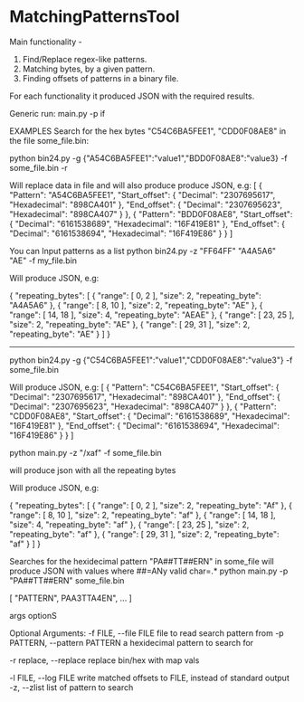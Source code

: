 # MatchingPatternsTool

Main functionality -
1. Find/Replace regex-like patterns.
2. Matching bytes, by a given pattern.
3. Finding offsets of patterns in a binary file.

For each functionality it produced
JSON with the required results.

Generic run:
main.py -p <PATTERN> if <FILENAME>


EXAMPLES
Search for the hex bytes "C54C6BA5FEE1", "CDD0F08AE8" in the file some_file.bin:


python bin24.py -g {\"A54C6BA5FEE1\":\"value1\"\,\"BDD0F08AE8\":\"value3\} -f some_file.bin -r

Will replace data in file and will also produce produce JSON, e.g:
[
    {
        "Pattern": "A54C6BA5FEE1",
        "Start_offset": {
            "Decimal": "2307695617",
            "Hexadecimal": "898CA401"
        },
        "End_offset": {
            "Decimal": "2307695623",
            "Hexadecimal": "898CA407"
        }
    },
    {
        "Pattern": "BDD0F08AE8",
        "Start_offset": {
            "Decimal": "6161538689",
            "Hexadecimal": "16F419E81"
        },
        "End_offset": {
            "Decimal": "6161538694",
            "Hexadecimal": "16F419E86"
        }
    }
]

You can Input patterns as a list
python bin24.py -z "FF64FF" "A4A5A6" "AE" -f my_file.bin

Will produce JSON, e.g:

{
    "repeating_bytes": [
        {
            "range": [
                0,
                2
            ],
            "size": 2,
            "repeating_byte": "A4A5A6"
        },
        {
            "range": [
                8,
                10
            ],
            "size": 2,
            "repeating_byte": "AE"
        },
        {
            "range": [
                14,
                18
            ],
            "size": 4,
            "repeating_byte": "AEAE"
        },
        {
            "range": [
                23,
                25
            ],
            "size": 2,
            "repeating_byte": "AE"
        },
        {
            "range": [
                29,
                31
            ],
            "size": 2,
            "repeating_byte": "AE"
        }
    ]
}
********

python bin24.py -g {\"C54C6BA5FEE1\":\"value1\"\,\"CDD0F08AE8\":\"value3\"} -f some_file.bin 

Will produce JSON, e.g:
[
    {
        "Pattern": "C54C6BA5FEE1",
        "Start_offset": {
            "Decimal": "2307695617",
            "Hexadecimal": "898CA401"
        },
        "End_offset": {
            "Decimal": "2307695623",
            "Hexadecimal": "898CA407"
        }
    },
    {
        "Pattern": "CDD0F08AE8",
        "Start_offset": {
            "Decimal": "6161538689",
            "Hexadecimal": "16F419E81"
        },
        "End_offset": {
            "Decimal": "6161538694",
            "Hexadecimal": "16F419E86"
        }
    }
]


python main.py -z "/xaf" -f some_file.bin

will produce json with all the repeating bytes 

Will produce JSON, e.g:

{
    "repeating_bytes": [
        {
            "range": [
                0,
                2
            ],
            "size": 2,
            "repeating_byte": "Af"
        },
        {
            "range": [
                8,
                10
            ],
            "size": 2,
            "repeating_byte": "af"
        },
        {
            "range": [
                14,
                18
            ],
            "size": 4,
            "repeating_byte": "af"
        },
        {
            "range": [
                23,
                25
            ],
            "size": 2,
            "repeating_byte": "af"
        },
        {
            "range": [
                29,
                31
            ],
            "size": 2,
            "repeating_byte": "af"
        }
    ]
}


Searches for the hexidecimal pattern "PA##TT##ERN" in some_file will produce 
JSON with values where ##=ANy valid char=.*
python main.py -p "PA##TT##ERN" some_file.bin

[
"PATTERN",
PAA3TTA4EN",
...
]

args optionS

Optional Arguments:
  -f FILE, --file FILE  file to read search pattern from
  -p PATTERN, --pattern PATTERN
                        a hexidecimal pattern to search for
 
  -r replace, --replace replace bin/hex with map vals
                        
  -l FILE, --log FILE   write matched offsets to FILE, instead of standard
                        output
  -z, --zlist          list of pattern to search
                    